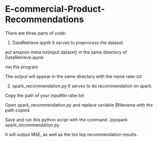 # E-commercial-Product-Recommendations

There are three parts of code: 

1. DataRetrieve.ipynb
It serves to preprocess the dataset. 

put amazon-meta.txt(input dataset) in the same directory of DataRetrieve.ipynb

run the program

The output will appear in the same directory with the name rater.txt

2. spark_recommendation.py
It serves to do recommendation on spark. 

Copy the path of your inputfile rater.txt

Open spark_recommendation.py and replace variable $filename with the path copied

Save and run this python script with the command ./pyspark spark_recommendation.py

It will output MSE, as well as the ten top recommendation results. 
 
